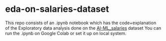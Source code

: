 # eda-on-salaries-dataset

This repo consists of an .ipynb notebook which has the code+explanation of the Exploratory data analysis done on the [AI-ML_salaries](https://www.kaggle.com/datasets/cedricaubin/ai-ml-salaries) dataset
You can run the .ipynb on Google Colab or set it up on local system.
